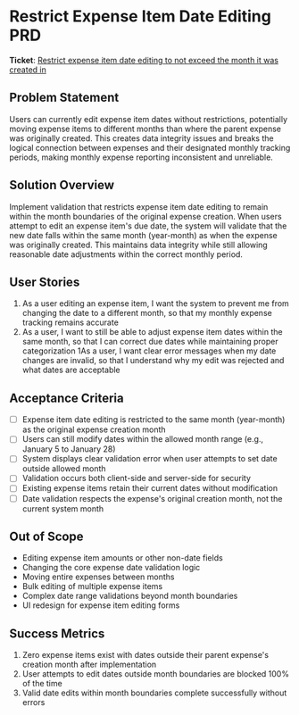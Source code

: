# Restrict Expense Item Date Editing PRD

**Ticket**: [Restrict expense item date editing to not exceed the month it was created in](https://github.com/MarcinOrlowski/python-pyggy-expense-tracker/issues/86)

## Problem Statement

Users can currently edit expense item dates without restrictions, potentially moving expense items
to different months than where the parent expense was originally created. This creates data
integrity issues and breaks the logical connection between expenses and their designated monthly
tracking periods, making monthly expense reporting inconsistent and unreliable.

## Solution Overview

Implement validation that restricts expense item date editing to remain within the month boundaries
of the original expense creation. When users attempt to edit an expense item's due date, the system
will validate that the new date falls within the same month (year-month) as when the expense was
originally created. This maintains data integrity while still allowing reasonable date adjustments
within the correct monthly period.

## User Stories

1. As a user editing an expense item, I want the system to prevent me from changing the date to a
   different month, so that my monthly expense tracking remains accurate
1. As a user, I want to still be able to adjust expense item dates within the same month, so that I
   can correct due dates while maintaining proper categorization
1As a user, I want clear error messages when my date changes are invalid, so that I understand why
   my edit was rejected and what dates are acceptable

## Acceptance Criteria

- [ ] Expense item date editing is restricted to the same month (year-month) as the original expense creation month
- [ ] Users can still modify dates within the allowed month range (e.g., January 5 to January 28)
- [ ] System displays clear validation error when user attempts to set date outside allowed month
- [ ] Validation occurs both client-side and server-side for security
- [ ] Existing expense items retain their current dates without modification
- [ ] Date validation respects the expense's original creation month, not the current system month

## Out of Scope

- Editing expense item amounts or other non-date fields
- Changing the core expense date validation logic
- Moving entire expenses between months
- Bulk editing of multiple expense items
- Complex date range validations beyond month boundaries
- UI redesign for expense item editing forms

## Success Metrics

1. Zero expense items exist with dates outside their parent expense's creation month after implementation
2. User attempts to edit dates outside month boundaries are blocked 100% of the time
3. Valid date edits within month boundaries complete successfully without errors
